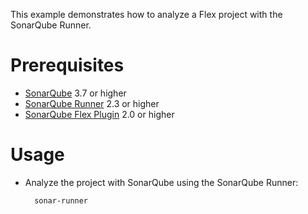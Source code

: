 This example demonstrates how to analyze a Flex project with the SonarQube Runner.

Prerequisites
=============
* [SonarQube](http://www.sonarsource.org/downloads/) 3.7 or higher
* [SonarQube Runner](http://docs.codehaus.org/x/N4KxDQ) 2.3 or higher
* [SonarQube Flex Plugin](http://docs.codehaus.org/display/SONAR/Flex+Plugin) 2.0 or higher

Usage
=====
* Analyze the project with SonarQube using the SonarQube Runner:

        sonar-runner
